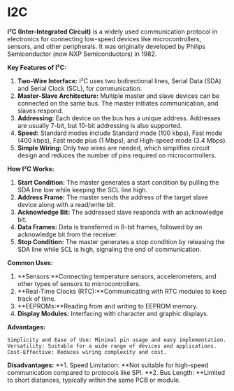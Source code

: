 # I2C
**I²C (Inter-Integrated Circuit)** is a widely used communication protocol in electronics for connecting low-speed devices like microcontrollers, sensors, and other peripherals. It was originally developed by Philips Semiconductor (now NXP Semiconductors) in 1982.

**Key Features of I²C:**

1. **Two-Wire Interface:** I²C uses two bidirectional lines, Serial Data (SDA) and Serial Clock (SCL), for communication.
2. **Master-Slave Architecture:** Multiple master and slave devices can be connected on the same bus. The master initiates communication, and slaves respond.
3. **Addressing:** Each device on the bus has a unique address. Addresses are usually 7-bit, but 10-bit addressing is also supported.
4. **Speed:** Standard modes include Standard mode (100 kbps), Fast mode (400 kbps), Fast mode plus (1 Mbps), and High-speed mode (3.4 Mbps).
5. **Simple Wiring:** Only two wires are needed, which simplifies circuit design and reduces the number of pins required on microcontrollers.

**How I²C Works:**

1. **Start Condition:** The master generates a start condition by pulling the SDA line low while keeping the SCL line high.
2. **Address Frame:** The master sends the address of the target slave device along with a read/write bit.
3. **Acknowledge Bit:** The addressed slave responds with an acknowledge bit.
4. **Data Frames:** Data is transferred in 8-bit frames, followed by an acknowledge bit from the receiver.
5. **Stop Condition:** The master generates a stop condition by releasing the SDA line while SCL is high, signaling the end of communication.


**Common Uses:**
1. **Sensors:**Connecting temperature sensors, accelerometers, and other types of sensors to microcontrollers.
2. **Real-Time Clocks (RTC):**Communicating with RTC modules to keep track of time.
3. **EEPROMs:**Reading from and writing to EEPROM memory.
4. **Display Modules:** Interfacing with character and graphic displays.

**Advantages:**

    Simplicity and Ease of Use: Minimal pin usage and easy implementation.
    Versatility: Suitable for a wide range of devices and applications.
    Cost-Effective: Reduces wiring complexity and cost.
    
**Disadvantages:**
**1. Speed Limitation: **Not suitable for high-speed communication compared to protocols like SPI.
**2. Bus Length: **Limited to short distances, typically within the same PCB or module.
